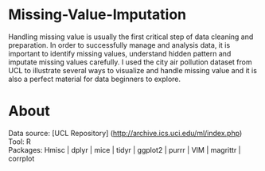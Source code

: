 # Missing-Value-Imputation

Handling missing value is usually the first critical step of data cleaning and preparation. In order to successfully manage and analysis data, it is important to identify missing values, understand hidden pattern and imputate missing values carefully. I used the city air pollution dataset from UCL to illustrate several ways to visualize and handle missing value and it is also a perfect material for data beginners to explore.<br/>

# About
  Data source: [UCL Repository] (http://archive.ics.uci.edu/ml/index.php) <br/>
  Tool: R <br/>
  Packages: Hmisc | dplyr | mice | tidyr | ggplot2 | purrr | VIM | magrittr | corrplot


